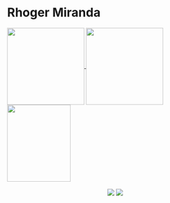 <h1>Rhoger Miranda </h1>

<div>
  <a href="https://github.com/rhogerm">
  <img height="180em"   align="center" src="https://github-readme-stats.vercel.app/api?username=rhogerm&show_icons=true&theme=jolly&include_all_commits=true&count_private=true"/>
  <img height="180em"  align="center" src="https://github-readme-stats.vercel.app/api/top-langs/?username=rhogerm&&layout=compact&hide=shell&theme=jolly"/>

  <img align="center" width="148" height="180" src="https://media.giphy.com/media/l2R0aUFFfV8OIo4nu/giphy.gif">
</div>
 <br>
<div  align="center"> 
  <a href="https://www.instagram.com/rh0g3r/" target="_blank"><img src="https://img.shields.io/badge/-Instagram-%23E4405F?style=for-the-badge&logo=instagram&logoColor=white" target="_blank"></a>
  <a href="https://www.linkedin.com/in/rhoger/" target="_blank"><img src="https://img.shields.io/badge/-LinkedIn-%230077B5?style=for-the-badge&logo=linkedin&logoColor=white" target="_blank"></a> 
 
 
</div>
 
